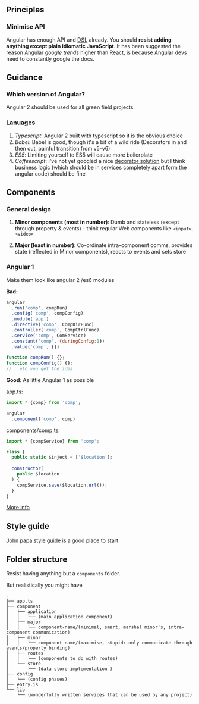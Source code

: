 ## Principles

### Minimise API

Angular has enough API and [DSL](https://www.google.co.uk/#q=Domain+specific+language+DSL+pattern+angular) already. You should **resist adding anything except plain idiomatic JavaScript**. It has been suggested the reason Angular _google trends_ higher than React, is because Angular devs need to constantly google the docs.

## Guidance

### Which version of Angular?

Angular 2 should be used for all green field projects.

### Lanuages

1. *Typescript*: Angular 2 built with typescript so it is the obvious choice
1. *Babel*: Babel is good, though it's a bit of a wild ride (Decorators in and then out, painful transition from v5-v6)
1. *ES5*: Limiting yourself to ES5 will cause more boilerplate
1. *Coffeescript*: I've not yet googled a nice [decorator solution](https://github.com/rstuven/es-decorate) but I think business logic (which should be in services completely apart form the angular code) should be fine

## Components 

### General design

1. **Minor components (most in number)**: Dumb and stateless (except through property & events) - think regular Web components like `<input>`, `<video>`

2. **Major (least in number)**: Co-ordinate intra-component comms, provides state (reflected in Minor components), reacts to events and sets store

### Angular 1

Make them look like angular 2 /es6 modules

**Bad:**

```javascript
angular
  .run('comp', compRun)
  .config('comp', compConfig)
  .module('app')
  .directive('comp', CompDirFunc)
  .controller('comp', CompCtrlFunc)
  .service('comp', ComService)
  .constant('comp', {duringConfig:1})
  .value('comp', {})
  
function compRum() {};
function compConfig() {};
// ..etc you get the idea

```

**Good**: As little Angular 1 as possible

app.ts:

```javascript
import * {comp} from 'comp';

angular
  .component('comp', comp)
```

components/comp.ts:

```javascript
import * {compService} from 'comp';

class {
  public static $inject = ['$location'];
  
  constructor(
    public $location
  ) {
    compService.save($location.url());
  }
}
```

[More info](http://toddmotto.com/exploring-the-angular-1-5-component-method/)

## Style guide

[John papa style guide](https://github.com/johnpapa/angular-styleguide) is a good place to start

## Folder structure

Resist having anything but a `components` folder.

But realistically you might have

```
.
├── app.ts
├── component
│   ├── application
│   │   └── (main application component)
│   ├── major
│   │   └── component-name/(minimal, smart, marshal minor's, intra-component communication)
│   ├── minor
│   │   └── component-name/(maximise, stupid: only communicate through events/property binding)
│   ├── routes
│   │   └── (components to do with routes)
│   └── store
│       └── (data store implementation )
├── config
│   └── (config phases)
├── entry.js
└── lib
    └── (wonderfully written services that can be used by any project)
```
